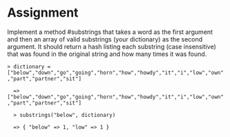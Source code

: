 <h1><strong>Assignment</strong></h1>
Implement a method #substrings that takes a word as the first argument and 
then an array of valid substrings (your dictionary) as the second argument. It should return a hash listing each substring (case insensitive) that was found in the original string and how many times it was found.
</br>
<code>
> dictionary = ["below","down","go","going","horn","how","howdy","it","i","low","own","part","partner","sit"]</br>
  => ["below","down","go","going","horn","how","howdy","it","i","low","own","part","partner","sit"]</br>
  > substrings("below", dictionary)</br>
  => { "below" => 1, "low" => 1 }
  </code>


